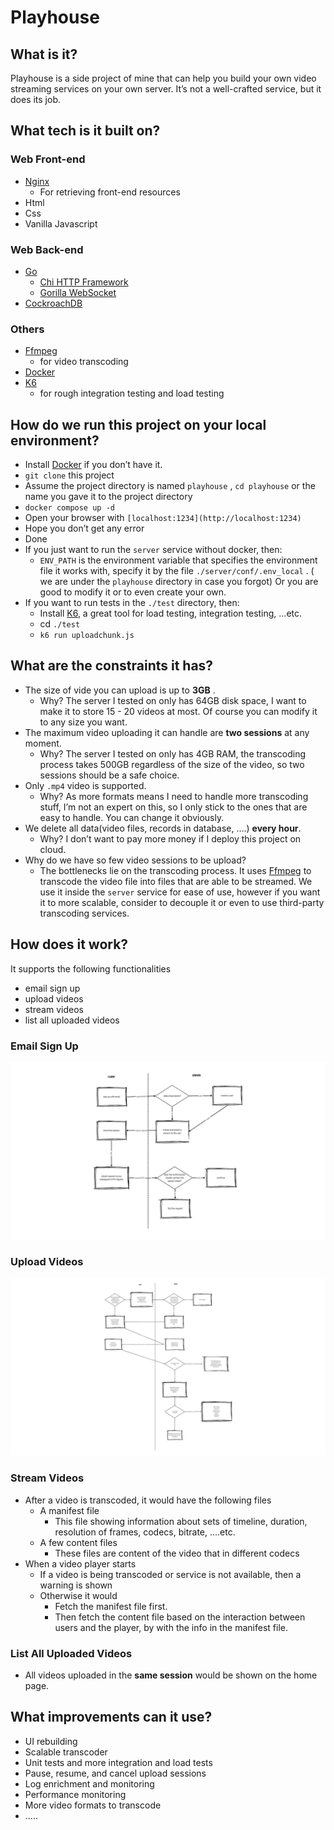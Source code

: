 # Playhouse

## What is it?

Playhouse is a side project of mine that can help you build your own video streaming services on your own server. It’s not a well-crafted service, but it does its job.

## What tech is it built on?

### Web Front-end

- [Nginx](https://nginx.org/en/)
    - For retrieving front-end resources
- Html
- Css
- Vanilla Javascript

### Web Back-end

- [Go](https://go.dev/)
    - [Chi HTTP Framework](https://go-chi.io/#/)
    - [Gorilla WebSocket](https://github.com/gorilla/websocket)
- [CockroachDB](https://www.cockroachlabs.com/)

### Others

- [Ffmpeg](https://ffmpeg.org/ffmpeg.html)
    - for video transcoding
- [Docker](https://www.docker.com/)
- [K6](https://k6.io/docs/)
    - for rough integration testing and load testing

## How do we run this project on your local environment?

- Install [Docker](https://docs.docker.com/desktop/) if you don’t have it.
- `git clone` this project
- Assume the project directory is named `playhouse` , `cd playhouse` or the name you gave it to the project directory
- `docker compose up -d`
- Open your browser with `[localhost:1234](http://localhost:1234)`
- Hope you don’t get any error
- Done
- If you just want to run the `server` service without docker, then:
    - `ENV_PATH` is the environment variable that specifies the environment file it works with, specify it by the file `./server/conf/.env_local` . ( we are under the `playhouse` directory in case you forgot) Or you are good to modify it or to even create your own.
- If you want to run tests in the `./test` directory, then:
    - Install [K6](https://k6.io/docs/get-started/installation/), a great tool for load testing, integration testing, …etc.
    - cd `./test`
    - `k6 run uploadchunk.js`

## What are the constraints it has?

- The size of vide you can upload is up to **3GB** .
    - Why? The server I tested on only has 64GB disk space, I want to make it to store 15 - 20 videos at most. Of course you can modify it to any size you want.
- The maximum video uploading it can handle are **two sessions** at any moment.
    - Why? The server I tested on only has 4GB RAM, the transcoding process takes 500GB regardless of the size of the video, so two sessions should be a safe choice.
- Only `.mp4` video is supported.
    - Why? As more formats means I need to handle more transcoding stuff, I’m not an expert on this, so I only stick to the ones that are easy to handle. You can change it obviously.
- We delete all data(video files, records in database, ….) **every hour**.
    - Why? I don’t want to pay more money if I deploy this project on cloud.
- Why do we have so few video sessions to be upload?
    - The bottlenecks lie on the transcoding process. It uses [Ffmpeg](https://ffmpeg.org/ffmpeg.html) to transcode the video file into files that are able to be streamed. We use it inside the `server` service for ease of use, however if you want it to more scalable, consider to decouple it or even to use third-party transcoding services.

## How does it work?

It supports the following functionalities

- email sign up
- upload videos
- stream videos
- list all uploaded videos

### Email Sign Up

![playhouse-email-sign-up.png](.readme-static/playhouse-email-sign-up.png)

### Upload Videos

![playhouse-upload-video.png](.readme-static/playhouse-upload-video.png)

### Stream Videos

- After a video is transcoded, it would have the following files
    - A manifest file
        - This file showing information about sets of timeline, duration, resolution of frames, codecs, bitrate, ….etc.
    - A few content files
        - These files are content of the video that in different codecs
- When a video player starts
    - If a video is being transcoded or service is not available, then a warning is shown
    - Otherwise it would
        - Fetch the manifest file first.
        - Then fetch the content file based on the interaction between users and the player, by with the info in the manifest file.

### List All Uploaded Videos

- All videos uploaded in the **same session** would be shown on the home page.

## What improvements can it use?

- UI rebuilding
- Scalable transcoder
- Unit tests and more integration and load tests
- Pause, resume, and cancel upload sessions
- Log enrichment and monitoring
- Performance monitoring
- More video formats to transcode
- …..